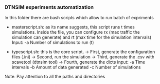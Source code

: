 ### DTNSIM experiments automatization

In this folder there are bash scripts which allow to run batch of expriments

* masterscript.sh:  as its name suggests, this script runs t times simulations.
Inside the file, you can configure rx (max traffic the simulation can generate) and rt (max time for the simulation intervals)
Input: 
-a Number of simulations to run (t)

* typescript.sh: this is the core script. 
-> First, generate the configuration files (.ini)
 -> Second, run the simulation
  -> Third, generate the .csv with scavetool (dtnsim tool)
   -> Fourth, generate the dicts
   input: 
   -a Time intervals
   -b Amount of data generated
   -c Number of simulations

Note:
Pay attention to all the paths and directories
